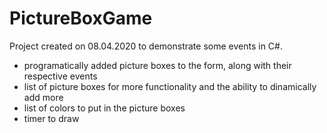# PictureBoxGame
Project created on 08.04.2020 to demonstrate some events in C#.
- programatically added picture boxes to the form, along with their respective events
- list of picture boxes for more functionality and the ability to dinamically add more
- list of colors to put in the picture boxes
- timer to draw
